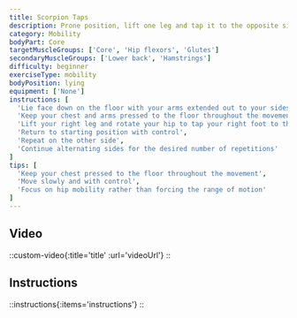 ```yaml
---
title: Scorpion Taps
description: Prone position, lift one leg and tap it to the opposite side behind you
category: Mobility
bodyPart: Core
targetMuscleGroups: ['Core', 'Hip flexors', 'Glutes']
secondaryMuscleGroups: ['Lower back', 'Hamstrings']
difficulty: beginner
exerciseType: mobility
bodyPosition: lying
equipment: ['None']
instructions: [
  'Lie face down on the floor with your arms extended out to your sides',
  'Keep your chest and arms pressed to the floor throughout the movement',
  'Lift your right leg and rotate your hip to tap your right foot to the left side behind you',
  'Return to starting position with control',
  'Repeat on the other side',
  'Continue alternating sides for the desired number of repetitions'
]
tips: [
  'Keep your chest pressed to the floor throughout the movement',
  'Move slowly and with control',
  'Focus on hip mobility rather than forcing the range of motion'
]
---
```


## Video

::custom-video{:title='title' :url='videoUrl'}
::

## Instructions

::instructions{:items='instructions'}
::


